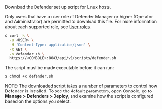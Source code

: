 Download the Defender set up script for Linux hosts.

Only users that have a user role of Defender Manager or higher (Operator and Administrator) are permitted to download this file.
For more information about each supported role, see
[User roles](https://docs.twistlock.com/docs/latest/access_control/user_roles.html).

```bash
$ curl -k \
  -u <USER> \
  -H 'Content-Type: application/json' \
  -X GET \
  -o defender.sh \
  https://<CONSOLE>:8083/api/v1/scripts/defender.sh
```

The script must be made executable before it can run:

```bash
$ chmod +x defender.sh
```

NOTE: The downloaded script takes a number of parameters to control how Defender is installed.
To see the default parameters, open Console, go to **Manage > Defenders > Deploy**, and examine how the script is configured based on the options you select.
